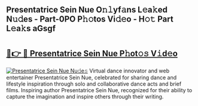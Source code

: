 ## Presentatrice Sein Nue O𝚗𝚕yf𝚊ns L𝚎a𝚔ed N𝚞𝚍es - Part-0PO P𝚑𝚘tos Vi𝚍𝚎o - H𝚘𝚝 Part L𝚎a𝚔s aGsgf

# <h2><a href="http://kf18g0.oniu.top/?m=Presentatrice+Sein+Nue">🔗👉 🔴 Presentatrice Sein Nue P𝚑ot𝚘𝚜 V𝚒d𝚎o</a></h2>

[![Presentatrice Sein Nue Nu𝚍e𝚜](https://i.imgur.com/0qMVB7G.gif)](http://kf18g0.oniu.top/?m=Presentatrice+Sein+Nue)
Virtual dance innovator and web entertainer Presentatrice Sein Nue, celebrated for sharing dance and lifestyle inspiration through solo and collaborative dance acts and brief films. Inspiring author Presentatrice Sein Nue, recognized for their ability to capture the imagination and inspire others through their writing.  
